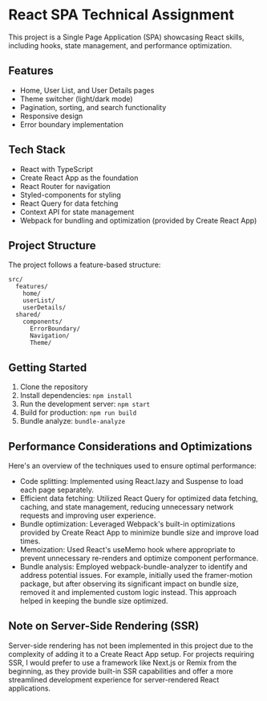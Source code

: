# React SPA Technical Assignment

This project is a Single Page Application (SPA) showcasing React skills, including hooks, state management, and performance optimization.

## Features

- Home, User List, and User Details pages
- Theme switcher (light/dark mode)
- Pagination, sorting, and search functionality
- Responsive design
- Error boundary implementation

## Tech Stack

- React with TypeScript
- Create React App as the foundation
- React Router for navigation
- Styled-components for styling
- React Query for data fetching
- Context API for state management
- Webpack for bundling and optimization (provided by Create React App)

## Project Structure

The project follows a feature-based structure:

```
src/
  features/
    home/
    userList/
    userDetails/
  shared/
    components/
      ErrorBoundary/
      Navigation/
      Theme/
```

## Getting Started

1. Clone the repository
2. Install dependencies: `npm install`
3. Run the development server: `npm start`
4. Build for production: `npm run build`
4. Bundle analyze: `bundle-analyze`

## Performance Considerations and Optimizations

Here's an overview of the techniques used to ensure optimal performance:

- Code splitting: Implemented using React.lazy and Suspense to load each page separately.
- Efficient data fetching: Utilized React Query for optimized data fetching, caching, and state management, reducing unnecessary network requests and improving user experience.
- Bundle optimization: Leveraged Webpack's built-in optimizations provided by Create React App to minimize bundle size and improve load times.
- Memoization: Used React's useMemo hook where appropriate to prevent unnecessary re-renders and optimize component performance.
- Bundle analysis: Employed webpack-bundle-analyzer to identify and address potential issues. For example, initially used the framer-motion package, but after observing its significant impact on bundle size, removed it and implemented custom logic instead. This approach helped in keeping the bundle size optimized.

## Note on Server-Side Rendering (SSR)

Server-side rendering has not been implemented in this project due to the complexity of adding it to a Create React App setup. For projects requiring SSR, I would prefer to use a framework like Next.js or Remix from the beginning, as they provide built-in SSR capabilities and offer a more streamlined development experience for server-rendered React applications.